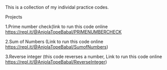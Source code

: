 This is a collection of my individal practice codes.

Projects

1.Prime number check(link to run this code online https://repl.it/@AnjolaTopeBabal/PRIMENUMBERCHECK

2.Sum of Numbers (Link to run this code online https://repl.it/@AnjolaTopeBabal/SumofNumbers)

3.Reverse integer (this code reverses a number, Link to run this code online https://repl.it/@AnjolaTopeBabal/ReverseInteger)

